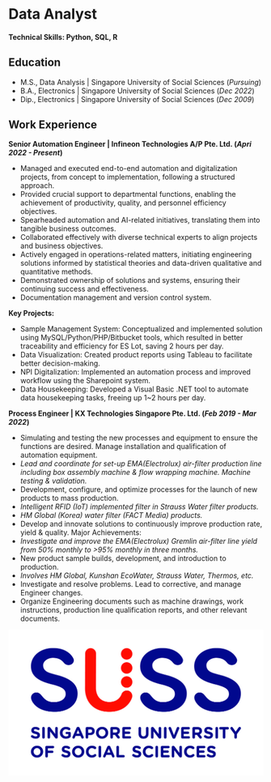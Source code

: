 # Data Analyst

#### Technical Skills: Python, SQL, R

## Education
- M.S., Data Analysis | Singapore University of Social Sciences (_Pursuing_)
- B.A., Electronics | Singapore University of Social Sciences (_Dec 2022_)
- Dip., Electronics | Singapore University of Social Sciences (_Dec 2009_)

## Work Experience
**Senior Automation Engineer | Infineon Technologies A/P Pte. Ltd. (_Apri 2022 - Present_)**
- Managed and executed end-to-end automation and digitalization projects, from concept to implementation, following a structured approach.
- Provided crucial support to departmental functions, enabling the achievement of productivity, quality, and personnel efficiency objectives.
- Spearheaded automation and AI-related initiatives, translating them into tangible business outcomes.
- Collaborated effectively with diverse technical experts to align projects and business objectives.
- Actively engaged in operations-related matters, initiating engineering solutions informed by statistical theories and data-driven qualitative and quantitative methods.
- Demonstrated ownership of solutions and systems, ensuring their continuing success and effectiveness.
- Documentation management and version control system.
  
**Key Projects:**
- Sample Management System: Conceptualized and implemented solution using MySQL/Python/PHP/Bitbucket tools, which resulted in better traceability and efficiency for ES Lot, saving 2 hours per day.
- Data Visualization: Created product reports using Tableau to facilitate better decision-making.
- NPI Digitalization: Implemented an automation process and improved workflow using the Sharepoint system.
- Data Housekeeping: Developed a Visual Basic .NET tool to automate data housekeeping tasks, freeing up 1~2 hours per day.

**Process Engineer | KX Technologies Singapore Pte. Ltd. (_Feb 2019 - Mar 2022_)**
-	Simulating and testing the new processes and equipment to ensure the functions are desired. Manage installation and qualification of automation equipment.
-	_Lead and coordinate for set-up EMA(Electrolux) air-filter production line including box assembly machine & flow wrapping machine. Machine testing & validation._
- Development, configure, and optimize processes for the launch of new products to mass production. 
-	_Intelligent RFID (IoT) implemented filter in Strauss Water filter products._
-	_HM Global (Korea) water filter (FACT Media) products._
- Develop and innovate solutions to continuously improve production rate, yield & quality. Major Achievements: 
-	_Investigate and improve the EMA(Electrolux) Gremlin air-filter line yield from 50% monthly to >95% monthly in three months._
- New product sample builds, development, and introduction to production. 
-	_Involves HM Global, Kunshan EcoWater, Strauss Water, Thermos, etc._
- Investigate and resolve problems. Lead to corrective, and manage Engineer changes.
- Organize Engineering documents such as machine drawings, work instructions, production line qualification reports, and other relevant documents.






![SUSS](/assets/img/SUSS.jpg)
